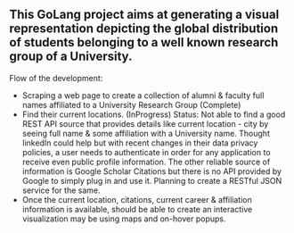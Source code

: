 ## This GoLang project aims at generating a visual representation depicting the global distribution of students belonging to a well known research group of a University.

Flow of the development:
- Scraping a web page to create a collection of alumni & faculty full names affiliated to a University Research Group (Complete)
- Find their current locations. (InProgress) 
Status: Not able to find a good REST API source that provides details like current location - city by seeing full name & some affiliation with a University name. Thought linkedIn could help but with recent changes in their data privacy policies, a user needs to authenticate in order for any application to receive even public profile information.
The other reliable source of information is Google Scholar Citations but there is no API provided by Google to simply plug in and use it. Planning to create a RESTful JSON service for the same.
- Once the current location, citations, current career & affiliation information is available, should be able to create an interactive visualization may be using maps and on-hover popups.